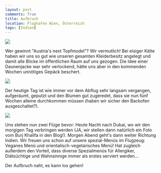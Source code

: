 ```yaml
---
layout: post
comments: True
title: Aufbruch
location: Flughafen Wien, Österreich
tags: [Indien]
---
```

<p>
<a href='http://whataboutas.data.s3.amazonaws.com/images/2015-04-06-aufbruch/DSC_0181.JPG' data-lightbox='Post' title='Jetzt geht's los!'
><img class='img-wide' src='http://whataboutas.data.s3.amazonaws.com/images/2015-04-06-aufbruch/thumbs/DSC_0181.JPG' /></a>
</p>
<p>
Wer gewinnt "Austria's next Topfmodel"? Wir vermutlich! Bei eisiger Kälte haben wir uns so gut wie unseren gesamten Kleiderbesitz angelegt und damit alle Blicke im öffentlichen Raum auf uns gezogen. Die Idee einer Daunenjacke war sehr verlockend, hätte uns aber in den kommenden Wochen unnötiges Gepäck beschert.
</p>
<!--more-->
<p><a href='http://whataboutas.data.s3.amazonaws.com/images/2015-04-06-aufbruch/P1050560.JPG' class='imageslink' data-lightbox='Post' title='Miss...'
><img class='links' src='http://whataboutas.data.s3.amazonaws.com/images/2015-04-06-aufbruch/thumbs/P1050560.JPG' /></a>
</p>
<p>
Der heutige Tag ist wie immer vor dem Abflug sehr langsam vergangen, aufgeräumt, geputzt und den Blumen gut zugeredet, dass sie nun fünf Wochen alleine durchkommen müssen (haben wir sicher den Backofen ausgeschaltet?).
</p>
<p>
<a href='http://whataboutas.data.s3.amazonaws.com/images/2015-04-06-aufbruch/P1050563.JPG' class='imageslink' data-lightbox='Post' title='und Mister Topfmodel.'
><img class='rechts' src='http://whataboutas.data.s3.amazonaws.com/images/2015-04-06-aufbruch/thumbs/P1050563.JPG' /></a>
</p>
<p>
Uns stehen nun zwei Flüge bevor: Heute Nacht nach Dubai, wo wir den morgigen Tag verbringen werden (JA, wir stellen dann natürlich ein Foto vom Burj Khalifa in den Blog!). Morgen Abend geht's dann weiter Richtung Indien. Wir freuen uns schon auf unsere spezial-Menüs im Flugzeug: Veganes Menü und orientalisch-vegetarisches Menü! Hat zugleich außerdem den Vorteil, dass diverse Spezialmenüs für Allergiker, Diätsüchtige und Wahnsinnige immer als erstes serviert werden...
</p>
<p>
Der Aufbruch naht, es kann los gehen!
</p>
